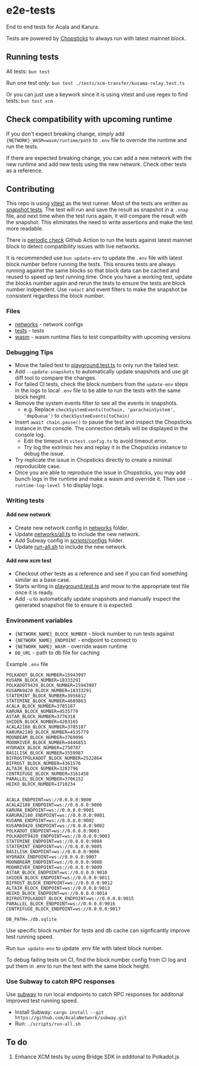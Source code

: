 # e2e-tests

End to end tests for Acala and Karura.

Tests are powered by [Chopsticks](http://github.com/AcalaNetwork/chopsticks) to always run with latest mainnet block.

## Running tests

All tests:
`bun test`

Run one test only:
`bun test ./tests/xcm-transfer/kusama-relay.test.ts`

Or you can just use a keywork since it is using vitest and use regex to find tests:
`bun test xcm`

## Check compatibility with upcoming runtime

If you don't expect breaking change, simply add `{NETWORK}_WASM=wasm/runtime/path` to `.env` file to override the runtime and run the tests.

If there are expected breaking change, you can add a new network with the new runtime and add new tests using the new network. Check other tests as a reference.

## Contributing

This repo is using [vitest](https://vitest.dev) as the test runner. Most of the tests are written as [snapshot tests](https://vitest.dev/guide/snapshot.html). The test will run and save the result as snapshot in a `.snap` file, and next time when the test runs again, it will compare the result with the snapshot. This eliminates the need to write assertions and make the test more readable.

There is [periodic check](https://github.com/AcalaNetwork/e2e-tests/actions/workflows/check.yml) Github Action to run the tests against latest mainnet block to detect compatibility issues with live networks.

It is recommended use `bun update-env` to update the `.env` file with latest block number before running the tests. This ensures tests are always running against the same blocks so that block data can be cached and reused to speed up test running time. Once you have a working test, update the blocks number again and rerun the tests to ensure the tests are block number indpendent. Use `redact` and event filters to make the snapshot be consistent regardless the block number.

### Files

- [networks](./networks) - network configs
- [tests](./tests) - tests
- [wasm](./wasm) - wasm runtime files to test compatibility with upcoming versions

### Debugging Tips

- Move the failed test to [playground.test.ts](./tests/xcm-transfer/playground.test.ts) to only run the failed test.
- Add `--update-snapshots` to automatically update snapshots and use git diff tool to compare the changes.
- For failed CI tests, check the block numbers from the `update-env` steps in the logs to local `.env` file to be able to run the tests with the same block height.
- Remove the system events filter to see all the events in snapshots.
	- e.g. Replace `checkSystemEvents(toChain, 'parachainSystem', 'dmpQueue')` to `checkSystemEvents(toChain)`
- Insert `await chain.pause()` to pause the test and inspect the Chopsticks instance in the console. The connection details will be displayed in the console log.
	- Edit the timeout in `vitest.config.ts` to avoid timeout error.
	- Try log the extrinsic hex and replay it in the Chopsticks instance to debug the issue.
- Try replicate the issue in Chopsticks directly to create a minimal reproducible case.
- Once you are able to reproduce the issue in Chopsticks, you may add bunch logs in the runtime and make a wasm and override it. Then use `--runtime-log-level 5` to display logs.

### Writing tests

#### Add new network

- Create new network config in [networks](./networks) folder.
- Update [networks/all.ts](./networks/all.ts) to include the new network.
- Add Subway config in [scripts/configs](./scripts/configs) folder.
- Update [run-all.sh](./scripts/run-all.sh) to include the new network.

#### Add new xcm test

- Checkout other tests as a reference and see if you can find something similar as a base case.
- Starts writing in [playground.test.ts](./tests/xcm-transfer/playground.test.ts) and move to the appropriate test file once it is ready.
- Add `-u` to automatically update snapshots and manually inspect the generated snapshot file to ensure it is expected.

### Environment variables

- `{NETWORK_NAME}_BLOCK_NUMBER` - block number to run tests against
- `{NETWORK_NAME}_ENDPOINT` - endpoint to connect to
- `{NETWORK_NAME}_WASM` - override wasm runtime
- `DB_URL` - path to db file for caching

Example `.env` file

```
POLKADOT_BLOCK_NUMBER=15943997
KUSAMA_BLOCK_NUMBER=18333291
POLKADOT9420_BLOCK_NUMBER=15943997
KUSAMA9420_BLOCK_NUMBER=18333291
STATEMINT_BLOCK_NUMBER=3956812
STATEMINE_BLOCK_NUMBER=4689863
ACALA_BLOCK_NUMBER=3785107
KARURA_BLOCK_NUMBER=4535779
ASTAR_BLOCK_NUMBER=3776318
SHIDEN_BLOCK_NUMBER=4203165
ACALA2180_BLOCK_NUMBER=3785107
KARURA2180_BLOCK_NUMBER=4535779
MOONBEAM_BLOCK_NUMBER=3769096
MOONRIVER_BLOCK_NUMBER=4446853
HYDRADX_BLOCK_NUMBER=2750787
BASILISK_BLOCK_NUMBER=3559987
BIFROSTPOLKADOT_BLOCK_NUMBER=2522864
BIFROST_BLOCK_NUMBER=4361576
ALTAIR_BLOCK_NUMBER=3282796
CENTRIFUGE_BLOCK_NUMBER=3161458
PARALLEL_BLOCK_NUMBER=3706152
HEIKO_BLOCK_NUMBER=3710234


ACALA_ENDPOINT=ws://0.0.0.0:9000
ACALA2180_ENDPOINT=ws://0.0.0.0:9000
KARURA_ENDPOINT=ws://0.0.0.0:9001
KARURA2180_ENDPOINT=ws://0.0.0.0:9001
KUSAMA_ENDPOINT=ws://0.0.0.0:9002
KUSAMA9420_ENDPOINT=ws://0.0.0.0:9002
POLKADOT_ENDPOINT=ws://0.0.0.0:9003
POLKADOT9420_ENDPOINT=ws://0.0.0.0:9003
STATEMINE_ENDPOINT=ws://0.0.0.0:9004
STATEMINT_ENDPOINT=ws://0.0.0.0:9005
BASILISK_ENDPOINT=ws://0.0.0.0:9006
HYDRADX_ENDPOINT=ws://0.0.0.0:9007
MOONBREAM_ENDPOINT=ws://0.0.0.0:9008
MOONRIVER_ENDPOINT=ws://0.0.0.0:9009
ASTAR_BLOCK_ENDPOINT=ws://0.0.0.0:9010
SHIDEN_BLOCK_ENDPOINT=ws://0.0.0.0:9011
BIFROST_BLOCK_ENDPOINT=ws://0.0.0.0:9012
ALTAIR_BLOCK_ENDPOINT=ws://0.0.0.0:9013
HEIKO_BLOCK_ENDPOINT=ws://0.0.0.0:9014
BIFROSTPOLKADOT_BLOCK_ENDPOINT=ws://0.0.0.0:9015
PARALLEL_BLOCK_ENDPOINT=ws://0.0.0.0:9016
CENTRIFUGE_BLOCK_ENDPOINT=ws://0.0.0.0:9017

DB_PATH=./db.sqlite
```

Use specific block number for tests and db cache can signficantly improve test running speed.

Run `bun update-env` to update .env file with latest block number.

To debug failing tests on CI, find the block number config from CI log and put them in .env to run the test with the same block height.

### Use Subway to catch RPC responses

Use [subway](http://github.com/AcalaNetwork/subway) to run local endpoints to catch RPC responses for additonal improved test running speed.

- Install Subway: `cargo install --git https://github.com/AcalaNetwork/subway.git`
- Run: `./scripts/run-all.sh`

## To do
1. Enhance XCM tests by using Bridge SDK in additonal to Polkadot.js
